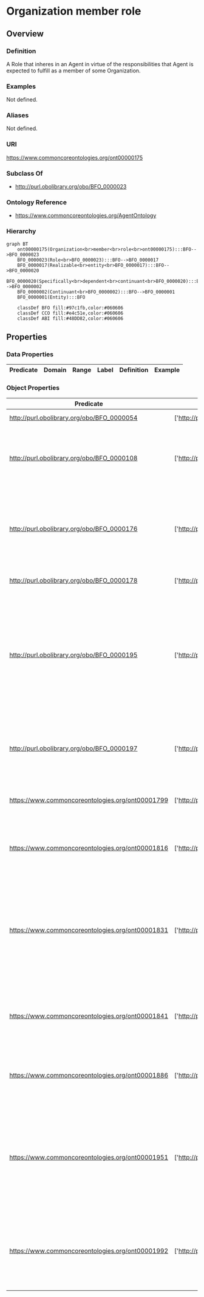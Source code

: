 # Organization member role

## Overview

### Definition
A Role that inheres in an Agent in virtue of the responsibilities that Agent is expected to fulfill as a member of some Organization.

### Examples
Not defined.

### Aliases
Not defined.

### URI
https://www.commoncoreontologies.org/ont00000175

### Subclass Of
- http://purl.obolibrary.org/obo/BFO_0000023

### Ontology Reference
- https://www.commoncoreontologies.org/AgentOntology

### Hierarchy
```mermaid
graph BT
    ont00000175(Organization<br>member<br>role<br>ont00000175):::BFO-->BFO_0000023
    BFO_0000023(Role<br>BFO_0000023):::BFO-->BFO_0000017
    BFO_0000017(Realizable<br>entity<br>BFO_0000017):::BFO-->BFO_0000020
    BFO_0000020(Specifically<br>dependent<br>continuant<br>BFO_0000020):::BFO-->BFO_0000002
    BFO_0000002(Continuant<br>BFO_0000002):::BFO-->BFO_0000001
    BFO_0000001(Entity):::BFO
    
    classDef BFO fill:#97c1fb,color:#060606
    classDef CCO fill:#e4c51e,color:#060606
    classDef ABI fill:#48DD82,color:#060606
```

## Properties
### Data Properties
| Predicate | Domain | Range | Label | Definition | Example |
|-----------|---------|--------|---------|------------|----------|

### Object Properties
| Predicate | Domain | Range | Label | Definition | Example | Inverse Of |
|-----------|---------|--------|---------|------------|----------|------------|
| http://purl.obolibrary.org/obo/BFO_0000054 | ['http://purl.obolibrary.org/obo/BFO_0000017'] | ['http://purl.obolibrary.org/obo/BFO_0000015'] | has realization | b has realization c =Def c realizes b | As for realizes | ['http://purl.obolibrary.org/obo/BFO_0000055'] |
| http://purl.obolibrary.org/obo/BFO_0000108 | ['http://purl.obolibrary.org/obo/BFO_0000001'] | ['http://purl.obolibrary.org/obo/BFO_0000008'] | exists at | (Elucidation) exists at is a relation between a particular and some temporal region at which the particular exists | First World War exists at 1914-1916; Mexico exists at January 1, 2000 | None |
| http://purl.obolibrary.org/obo/BFO_0000176 | ['http://purl.obolibrary.org/obo/BFO_0000002'] | ['http://purl.obolibrary.org/obo/BFO_0000002'] | continuant part of | b continuant part of c =Def b and c are continuants & there is some time t such that b and c exist at t & b continuant part of c at t | Milk teeth continuant part of human; surgically removed tumour continuant part of organism | ['http://purl.obolibrary.org/obo/BFO_0000178'] |
| http://purl.obolibrary.org/obo/BFO_0000178 | ['http://purl.obolibrary.org/obo/BFO_0000002'] | ['http://purl.obolibrary.org/obo/BFO_0000002'] | has continuant part | b has continuant part c =Def c continuant part of b |  | None |
| http://purl.obolibrary.org/obo/BFO_0000195 | ['http://purl.obolibrary.org/obo/BFO_0000020'] | [{'or': {'or': ['http://purl.obolibrary.org/obo/BFO_0000020']}}] | specifically depends on | (Elucidation) specifically depends on is a relation between a specifically dependent continuant b and specifically dependent continuant or independent continuant that is not a spatial region c such that b and c share no parts in common & b is of a nature such that at all times t it cannot exist unless c exists & b is not a boundary of c | A shape specifically depends on the shaped object; hue, saturation and brightness of a colour sample specifically depends on each other | None |
| http://purl.obolibrary.org/obo/BFO_0000197 | ['http://purl.obolibrary.org/obo/BFO_0000020'] | [{'and': {'and': ['http://purl.obolibrary.org/obo/BFO_0000004']}}] | inheres in | b inheres in c =Def b is a specifically dependent continuant & c is an independent continuant that is not a spatial region & b specifically depends on c | A shape inheres in a shaped object; a mass inheres in a material entity | None |
| https://www.commoncoreontologies.org/ont00001799 | ['http://purl.obolibrary.org/obo/BFO_0000023'] | ['http://purl.obolibrary.org/obo/BFO_0000027'] | role of aggregate | x role_of_aggregate y iff y is an instance of Object Aggregate and x is an instance of Role, and x inheres_in_aggregate y. |  | None |
| https://www.commoncoreontologies.org/ont00001816 | ['http://purl.obolibrary.org/obo/BFO_0000002'] | ['http://purl.obolibrary.org/obo/BFO_0000015'] | is output of | x is_output_of y iff x is an instance of Continuant and y is an instance of Process, such that the presence of x at the end of y is a necessary condition for the completion of y. |  | ['https://www.commoncoreontologies.org/ont00001986'] |
| https://www.commoncoreontologies.org/ont00001831 | ['http://purl.obolibrary.org/obo/BFO_0000023'] | ['http://purl.obolibrary.org/obo/BFO_0000023'] | is subordinate role to | For all x,y,t: y is subordinate role to x at t iff: x is an instance of Role at time t, and y is an instance of Role at time t, and there is some z such that x is realized by z and z is an instance of Process which creates, modifies, transfers, or eliminates some u such that u is a Process Regulation at time t, and u is addressed to the bearer of y. |  | ['https://www.commoncoreontologies.org/ont00001951'] |
| https://www.commoncoreontologies.org/ont00001841 | ['http://purl.obolibrary.org/obo/BFO_0000002'] | ['http://purl.obolibrary.org/obo/BFO_0000015'] | is input of | x is_input_of y iff x is an instance of Continuant and y is an instance of Process, such that the presence of x at the beginning of y is a necessary condition for the start of y. |  | ['https://www.commoncoreontologies.org/ont00001921'] |
| https://www.commoncoreontologies.org/ont00001886 | ['http://purl.obolibrary.org/obo/BFO_0000002'] | ['http://purl.obolibrary.org/obo/BFO_0000015'] | is affected by | x is_affected_by y iff x is an instance of Continuant and y is an instance of Process, and y influences x in some manner, most often by producing a change in x. |  | None |
| https://www.commoncoreontologies.org/ont00001951 | ['http://purl.obolibrary.org/obo/BFO_0000023'] | ['http://purl.obolibrary.org/obo/BFO_0000023'] | has subordinate role | For all x,y,t: x has subordinate role y at t iff: x is an instance of Role at time t, and y is an instance of Role at time t, and there is some z such that x is realized by z and z is an instance of Process which creates, modifies, transfers, or eliminates some u such that u is a Process Regulation at time t, and u is addressed to the bearer of y. |  | None |
| https://www.commoncoreontologies.org/ont00001992 | ['http://purl.obolibrary.org/obo/BFO_0000023'] | ['https://www.commoncoreontologies.org/ont00001180'] | has organizational context | x has_organizational_context y iff y is an instance of an Organization and x is an instance of a Role and z is an instance of a Person, such that z's affiliation with y is a prerequisite for z bearing x or y ascribes x to the bearer of x. |  | None |
